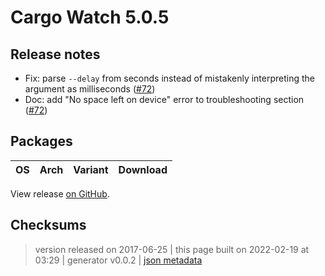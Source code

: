 # Cargo Watch 5.0.5

## Release notes

<ul>
<li>Fix: parse <code>--delay</code> from seconds instead of mistakenly interpreting the argument as milliseconds (<a class="issue-link js-issue-link" data-error-text="Failed to load title" data-id="238378201" data-permission-text="Title is private" data-url="https://github.com/watchexec/cargo-watch/issues/72" data-hovercard-type="issue" data-hovercard-url="/watchexec/cargo-watch/issues/72/hovercard" href="https://github.com/watchexec/cargo-watch/issues/72">#72</a>)</li>
<li>Doc: add "No space left on device" error to troubleshooting section (<a class="issue-link js-issue-link" data-error-text="Failed to load title" data-id="238378201" data-permission-text="Title is private" data-url="https://github.com/watchexec/cargo-watch/issues/72" data-hovercard-type="issue" data-hovercard-url="/watchexec/cargo-watch/issues/72/hovercard" href="https://github.com/watchexec/cargo-watch/issues/72">#72</a>)</li>
</ul>

## Packages

<table class="downloads">
<thead>
<tr>
<th>OS</th>
<th>Arch</th>
<th>Variant</th>
<th>Download</th>

</tr>
</thead>
<tbody></tbody>
</table>


View release [on GitHub](https://github.com/watchexec/cargo-watch/releases/v5.0.5).

## Checksums





>	 version released on 2017-06-25
>	|
>	this page built on 2022-02-19 at 03:29
>	| generator v0.0.2
>	| [json metadata](meta.json)

